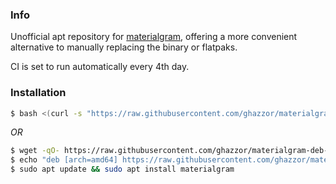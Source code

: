 ### Info
Unofficial apt repository for [materialgram](https://github.com/kukuruzka165/materialgram), offering a more convenient alternative to manually replacing the binary or flatpaks.

CI is set to run automatically every 4th day.

### Installation

```bash
$ bash <(curl -s "https://raw.githubusercontent.com/ghazzor/materialgram-deb-package/master/install.sh")
```
*OR*
```bash
$ wget -qO- https://raw.githubusercontent.com/ghazzor/materialgram-deb-package/master/materialgram_repo.asc | sudo tee /etc/apt/trusted.gpg.d/materialgram_repo.asc
$ echo "deb [arch=amd64] https://raw.githubusercontent.com/ghazzor/materialgram-deb-package/master/apt/repo/ bionic main" | sudo tee /etc/apt/sources.list.d/materialgram.list
$ sudo apt update && sudo apt install materialgram
```
